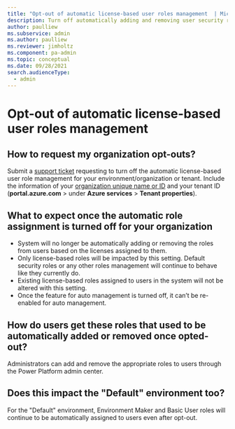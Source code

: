 ```yaml
---
title: "Opt-out of automatic license-based user roles management  | MicrosoftDocs"
description: Turn off automatically adding and removing user security roles based on the licenses the user has. 
author: paulliew
ms.subservice: admin
ms.author: paulliew
ms.reviewer: jimholtz
ms.component: pa-admin
ms.topic: conceptual
ms.date: 09/28/2021
search.audienceType: 
  - admin
---
```

# Opt-out of automatic license-based user roles management 
 

## How to request my organization opt-outs?

Submit a [support ticket](get-help-support.md) requesting to turn off the automatic license-based user role management for your environment/organization or tenant. Include the information of your [organization unique name or ID](determine-org-id-name.md) and your tenant ID (**portal.azure.com** > under **Azure services** > **Tenant properties**).

## What to expect once the automatic role assignment is turned off for your organization

- System will no longer be automatically adding or removing the roles from users based on the licenses assigned to them.
- Only license-based roles will be impacted by this setting. Default security roles or any other roles management will continue to behave like they currently do.
- Existing license-based roles assigned to users in the system will not be altered with this setting. 
- Once the feature for auto management is turned off, it can’t be re-enabled for auto management.

## How do users get these roles that used to be automatically added or removed once opted-out?

Administrators can add and remove the appropriate roles to users through the Power Platform admin center.

## Does this impact the "Default" environment too?
For the "Default" environment, Environment Maker and Basic User roles will continue to be automatically assigned to users even after opt-out.


